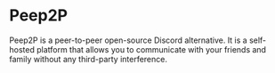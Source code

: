 # Peep2P
Peep2P is a peer-to-peer open-source Discord alternative. It is a self-hosted platform that allows you to communicate with your friends and family without any third-party interference.